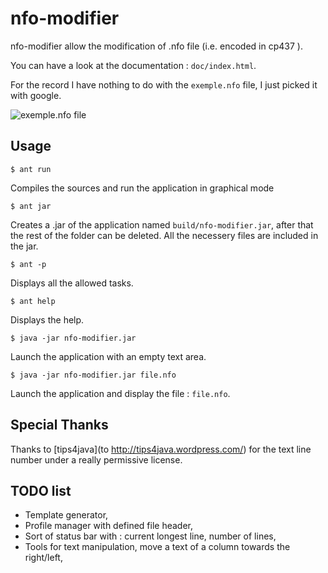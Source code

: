 nfo-modifier
=======

nfo-modifier allow the modification of .nfo file (i.e. encoded in cp437 ).

You can have a look at the documentation : `doc/index.html`.

For the record I have nothing to do with the `exemple.nfo` file, I just picked it with google.

<img src="http://pix.kegtux.org/images/2012/12/09/Vxa8G.png" alt="exemple.nfo file"/>

Usage
-------

    $ ant run

Compiles the sources and run the application in graphical mode

    $ ant jar

Creates a .jar of the application named `build/nfo-modifier.jar`, after that
the rest of the folder can be deleted. All the necessery files are included in
the jar.

    $ ant -p

Displays all the allowed tasks.

    $ ant help

Displays the help.

    $ java -jar nfo-modifier.jar

Launch the application with an empty text area.

    $ java -jar nfo-modifier.jar file.nfo

Launch the application and display the file : `file.nfo`.

Special Thanks
-------

Thanks to [tips4java](to http://tips4java.wordpress.com/) for the text line
number under a really permissive license.


TODO list
-------

* Template generator,
* Profile manager with defined file header,
* Sort of status bar with : current longest line, number of lines,
* Tools for text manipulation, move a text of a column towards the right/left,
